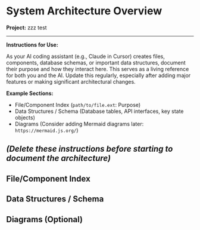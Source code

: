 # System Architecture Overview

**Project:** zzz test

---
**Instructions for Use:**

As your AI coding assistant (e.g., Claude in Cursor) creates files, components, database schemas, or important data structures, document their purpose and how they interact here. This serves as a living reference for both you and the AI. Update this regularly, especially after adding major features or making significant architectural changes.

**Example Sections:**
*   File/Component Index (`path/to/file.ext`: Purpose)
*   Data Structures / Schema (Database tables, API interfaces, key state objects)
*   Diagrams (Consider adding Mermaid diagrams later: `https://mermaid.js.org/`)

*(Delete these instructions before starting to document the architecture)*
---

## File/Component Index

## Data Structures / Schema

## Diagrams (Optional)

